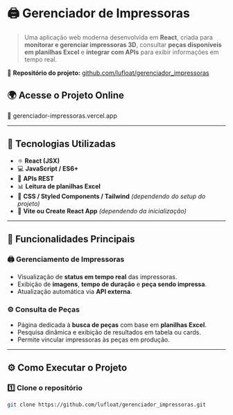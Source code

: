# 🖨️ Gerenciador de Impressoras

> Uma aplicação web moderna desenvolvida em **React**, criada para **monitorar e gerenciar impressoras 3D**, consultar **peças disponíveis em planilhas Excel** e **integrar com APIs** para exibir informações em tempo real.

🔗 **Repositório do projeto:** [github.com/lufloat/gerenciador_impressoras](https://github.com/lufloat/gerenciador_impressoras)

## 🌍 Acesse o Projeto Online

🔗 gerenciador-impressoras.vercel.app

---

## 🚀 Tecnologias Utilizadas

- ⚛️ **React (JSX)**
- 💻 **JavaScript / ES6+**
- 📡 **APIs REST**
- 📊 **Leitura de planilhas Excel**
- 🎨 **CSS / Styled Components / Tailwind** *(dependendo do setup do projeto)*
- 🔧 **Vite ou Create React App** *(dependendo da inicialização)*

---

## 🧩 Funcionalidades Principais

### 🖨️ Gerenciamento de Impressoras
- Visualização de **status em tempo real** das impressoras.  
- Exibição de **imagens**, **tempo de duração** e **peça sendo impressa**.  
- Atualização automática via **API externa**.  

### ⚙️ Consulta de Peças
- Página dedicada à **busca de peças** com base em **planilhas Excel**.  
- Pesquisa dinâmica e exibição de resultados em tabela ou cards.  
- Permite vincular impressoras às peças em produção.

---

## ⚙️ Como Executar o Projeto

### 1️⃣ Clone o repositório
```bash
git clone https://github.com/lufloat/gerenciador_impressoras.git
